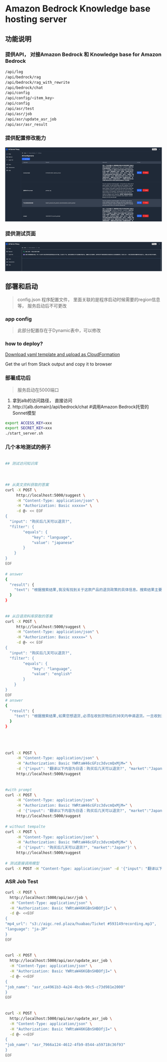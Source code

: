 # Amazon Bedrock Knowledge base hosting server

## 功能说明

### 提供API， 对接Amazon Bedrock 和 Knowledge base for Amazon Bedrock
```bash
/api/log
/api/bedrock/rag
/api/bedrock/rag_with_rewrite
/api/bedrock/chat
/api/config
/api/config/<item_key>
/api/config
/api/asr/test
/api/asr/job
/api/asr/update_asr_job
/api/asr/asr_result

```

### 提供配置修改能力

![img.png](img.png)

### 提供测试页面
![img_1.png](img_1.png)


## 部署和启动 

> config.json 程序配置文件， 里面关联的是程序启动时候需要的region信息等， 服务启动后不可更改

### app config

> 此部分配置存在于Dynamic表中，可以修改

### how to deploy?

[Download yaml template and upload as CloudFormation](https://console.aws.amazon.com/cloudformation/home?region=us-east-1)

Get the url from Stack output and copy it to browser

### 部署成功后

> 服务启动在5000端口

1. 拿到alb的访问路径， 直接访问
2. http://{alb.domain}/api/bedrock/chat  #调用Amazon Bedrock托管的Sonnet模型

```bash
export ACCESS_KEY=xxx
export SECRET_KEY=xxx
./start_server.sh
```

### 几个本地测试的例子

```bash

## 测试访问知识库



## 从英文资料获取的答案
curl -X POST \
     http://localhost:5000/suggest \
     -H "Content-Type: application/json" \
     -H "Authorization: Basic xxxxx=" \
     -d @- << EOF
{
  "input": "购买后几天可以退货?",
  "filter": {
        "equals": {
            "key": "language",
            "value": "japanese"
        }
    }
}
EOF

# answer
{
  "result": {
    "text": "根据搜索结果,我没有找到关于这款产品的退货政策的具体信息。搜索结果主要介绍了产品的一些技术参数和特点,但没有提及退货期限。"
  }
}


## 从日语资料库获取的答案
curl -X POST \
     http://localhost:5000/suggest \
     -H "Content-Type: application/json" \
     -H "Authorization: Basic xxxxx=" \
     -d @- << EOF
{
  "input": "购买后几天可以退货?",
  "filter": {
        "equals": {
            "key": "language",
            "value": "english"
        }
    }
}
EOF
# answer
{
  "result": {
    "text": "根据搜索结果,如果您想退货,必须在收到货物后的30天内申请退货。一旦收到退货包裹,Jackery将在2-4个工作日内将款项退还至您的原始付款方式。"
  }
}




curl -X POST \
     -H "Content-Type: application/json" \
     -H "Authorization: Basic YWRtaW46cGFzc3dvcmQxMjM=" \
     -d '{"input": "翻译以下内容为日语：购买后几天可以退货?", "market":"Japan"}' \
     http://localhost:5000/suggest
     
     
#with prompt
curl -X POST \
     -H "Content-Type: application/json" \
     -H "Authorization: Basic YWRtaW46cGFzc3dvcmQxMjM=" \
     -d '{"input": "翻译以下内容为日语：购买后几天可以退货?", "market":"Japan", "prompt":"test"}' \
     http://localhost:5000/suggest

# without tempalte
curl -X POST \
     -H "Content-Type: application/json" \
     -H "Authorization: Basic YWRtaW46cGFzc3dvcmQxMjM=" \
     -d '{"input": "购买后几天可以退货?", "market":"Japan"}' \
     http://localhost:5000/suggest
     
# 测试直接调用模型
curl -X POST -H "Content-Type: application/json" -d '{"input": "翻译以下内容为日语：购买后几天可以退货?"}' http://localhost:5000/chat


```

### ASR Job Test

```bash
curl -X POST \
  http://localhost:5000/api/asr/job \
  -H "Content-Type: application/json" \
  -H "Authorization: Basic YWRtaW46KGBnSHBOfjI=" \
  -d @- <<EOF
{
"mp4_url": "s3://aigc.red.plaza/huabao/Ticket #593149recording.mp3",
"language": "ja-JP"
}
EOF


curl -X POST \
  http://localhost:5000/api/asr/update_asr_job \
  -H "Content-Type: application/json" \
  -H "Authorization: Basic YWRtaW46KGBnSHBOfjI=" \
  -d @- <<EOF
{
"job_name": "asr_ca4961b3-4a24-4bcb-90c5-c73d981e2000"
}
EOF


curl -X POST \
  http://localhost:5000/api/asr/update_asr_job \
  -H "Content-Type: application/json" \
  -H "Authorization: Basic YWRtaW46KGBnSHBOfjI=" \
  -d @- <<EOF
{
"job_name": "asr_7966a124-4612-4fb9-8544-a59718c36f93"
}
EOF
```